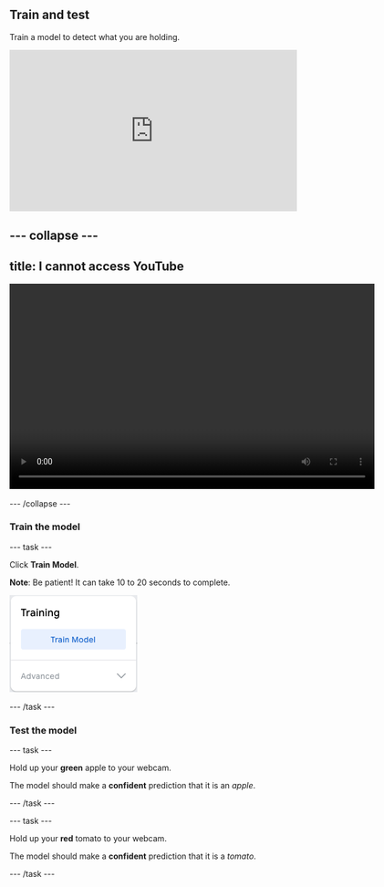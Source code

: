 ## Train and test

Train a model to detect what you are holding.

<html>
  <div style="position: relative; overflow: hidden; padding-top: 56.25%;">
    <iframe style="position: absolute; top: 0; left: 0; right: 0; width: 100%; height: 100%; border: none;" src="https://www.youtube.com/embed/XXXXXXXXXXX?rel=0&cc_load_policy=1" allowfullscreen allow="accelerometer; autoplay; clipboard-write; encrypted-media; gyroscope; picture-in-picture; web-share"></iframe>
  </div>
</html>

--- collapse ---
---
title: I cannot access YouTube
---

<video width="640" height="360" controls>
  <source src="images/XXXXXXXXXXX.mp4" type="video/mp4">
Your browser does not support the video tag.
</video>

--- /collapse ---

### Train the model

--- task ---

Click **Train Model**.

**Note**: Be patient! It can take 10 to 20 seconds to complete.

![The 'Train Model' button.](images/train_model.png)

--- /task ---

### Test the model

--- task ---

Hold up your **green** apple to your webcam.

The model should make a **confident** prediction that it is an *apple*.

--- /task ---

--- task ---

Hold up your **red** tomato to your webcam.

The model should make a **confident** prediction that it is a *tomato*.

--- /task ---
